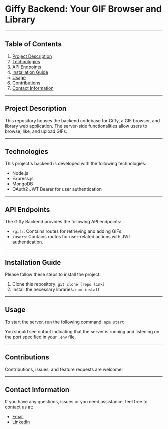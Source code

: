 # Giffy Backend: Your GIF Browser and Library

---

## Table of Contents
1. [Project Description](#project-description)
2. [Technologies](#technologies)
3. [API Endpoints](#api-endpoints)
4. [Installation Guide](#installation-guide)
5. [Usage](#usage)
6. [Contributions](#contributions)
7. [Contact Information](#contact-information)

---

## Project Description
This repository houses the backend codebase for Giffy, a GIF browser, and library web application. The server-side functionalities allow users to browse, like, and upload GIFs.

---

## Technologies
This project's backend is developed with the following technologies:
* Node.js
* Express.js
* MongoDB
* OAuth2 JWT Bearer for user authentication

---

## API Endpoints
The Giffy Backend provides the following API endpoints:
* `/gifs`: Contains routes for retrieving and adding GIFs.
* `/users`: Contains routes for user-related actions with JWT authentication.

---

## Installation Guide
Please follow these steps to install the project:

1. Clone this repository: `git clone [repo link]`
2. Install the necessary libraries: `npm install`

---

## Usage
To start the server, run the following command: `npm start`

You should see output indicating that the server is running and listening on the port specified in your `.env` file.

---

## Contributions
Contributions, issues, and feature requests are welcome!

---

## Contact Information
If you have any questions, issues or you need assistance, feel free to contact us at:

* [Email](mailto:luisalarconriva@gmail.com)
* [LinkedIn](https://www.linkedin.com/in/luis-alarc%C3%B3n-de-la-lastra-810113122/)
